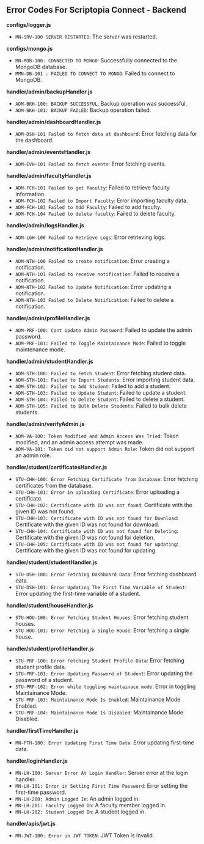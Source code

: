 ## Error Codes For Scriptopia Connect - Backend

**configs/logger.js**
- `MN-SRV-100 SERVER RESTARTED`: The server was restarted.

**configs/mongo.js**
- `MN-MDB-100: CONNECTED TO MONGO`: Successfully connected to the MongoDB database.
- `MMN-DB-101 : FAILED TO CONNECT TO MONGO`: Failed to connect to MongoDB.

**handler/admin/backupHandler.js**
- `ADM-BKH-100: BACKUP SUCCESSFUL`: Backup operation was successful.
- `ADM-BKH-101: BACKUP FAILED`: Backup operation failed.

**handler/admin/dashboardHandler.js**
- `ADM-DSH-101 Failed to fetch data at dashboard`: Error fetching data for the dashboard.

**handler/admin/eventsHandler.js**
- `ADM-EVH-101 Failed to fetch events`: Error fetching events.

**handler/admin/facultyHandler.js**
- `ADM-FCH-101 Failed to get faculty`: Failed to retrieve faculty information.
- `ADM-FCH-102 Failed to Import Faculty`: Error importing faculty data.
- `ADM-FCH-103 Failed to Add Faculty`: Failed to add faculty.
- `ADM-FCH-104 Failed to delete faculty`: Failed to delete faculty.

**handler/admin/logsHandler.js**
- `ADM-LGH-100 Failed to Retrieve Logs`: Error retrieving logs.

**handler/admin/notificationHandler.js**
- `ADM-NTH-100 Failed to create notification`: Error creating a notification.
- `ADM-NTH-101 Failed to receive notification`: Failed to receive a notification.
- `ADM-NTH-102 Failed to Update Notification`: Error updating a notification.
- `ADM-NTH-103 Failed to Delete Notification`: Failed to delete a notification.

**handler/admin/profileHandler.js**
- `ADM-PRF-100: Cant Update Admin Password`: Failed to update the admin password.
- `ADM-PRF-101: Failed to Toggle Maintainance Mode`: Failed to toggle maintenance mode.

**handler/admin/studentHandler.js**
- `ADM-STH-100: Failed to Fetch Student`: Error fetching student data.
- `ADM-STH-101: Failed to Import Students`: Error importing student data.
- `ADM-STH-102: Failed to Add Student`: Failed to add a student.
- `ADM-STH-103: Failed to Update Student`: Failed to update a student.
- `ADM-STH-104: Failed to Delete Student`: Failed to delete a student.
- `ADM-STH-105: Failed to Bulk Delete Students`: Failed to bulk delete students.

**handler/admin/verifyAdmin.js**
- `ADM-VA-100: Token Modified and Admin Access Was Tried`: Token modified, and an admin access attempt was made.
- `ADM-VA-101: Token did not support Admin Role`: Token did not support an admin role.

**handler/student/certificatesHandler.js**
- `STU-CHH-100: Error Fetching Certificate from Database`: Error fetching certificates from the database.
- `STU-CHH-101: Error in Uploading Certificate`: Error uploading a certificate.
- `STU-CHH-102: Certificate with ID was not found`: Certificate with the given ID was not found.
- `STU-CHH-103: Certificate with ID was not found for Download`: Certificate with the given ID was not found for download.
- `STU-CHH-104: Certificate with ID was not found for Deleting`: Certificate with the given ID was not found for deletion.
- `STU-CHH-105: Certificate with ID was not found for updating`: Certificate with the given ID was not found for updating.

**handler/student/studentHandler.js**
- `STU-DSH-100: Error Fetching Dashboard Data`: Error fetching dashboard data.
- `STU-DSH-101: Error Updating The First Time Variable of Student`: Error updating the first-time variable of a student.

**handler/student/houseHandler.js**
- `STU-HOU-100: Error Fetching Student Houses`: Error fetching student houses.
- `STU-HOU-101: Error Fetching a Single House`: Error fetching a single house.

**handler/student/profileHandler.js**
- `STU-PRF-100: Error Fetching Student Profile Data`: Error fetching student profile data.
- `STU-PRF-101: Error Updating Password of Student`: Error updating the password of a student.
- `STU-PRF-102: Error while toggling maintainace mode`: Error in toggling Maintainance Mode.
- `STU-PRF-103: Maintainance Mode Is Enabled`: Maintainance Mode Enabled.
- `STU-PRF-104: Maintainance Mode Is Disabled`: Maintainance Mode Disabled.

**handler/firstTimeHandler.js**
- `MN-FTH-100: Error Updating First Time Data`: Error updating first-time data.

**handler/loginHandler.js**
- `MN-LH-100: Server Error At Login Handler`: Server error at the login handler.
- `MN-LH-101: Error in Setting First Time Password`: Error setting the first-time password.
- `MN-LH-200: Admin Logged In`: An admin logged in.
- `MN-LH-201: Faculty Logged In`: A faculty member logged in.
- `MN-LH-202: Student Logged In`: A student logged in.

**handler/apis/jwt.js**
- `MN-JWT-100: Error in JWT TOKEN`: JWT Token is Invalid.